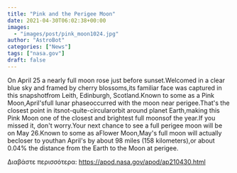 ```yaml
---
title: "Pink and the Perigee Moon"
date: 2021-04-30T06:02:38+00:00
images:
  - "images/post/pink_moon1024.jpg"
author: "AstroBot"
categories: ["News"]
tags: ["nasa.gov"]
draft: false
---
```


On April 25 a nearly full moon rose just before sunset.Welcomed in a clear blue sky and framed by cherry blossoms,its familiar face was captured in this snapshotfrom Leith, Edinburgh, Scotland.Known to some as a Pink Moon,April'sfull lunar phaseoccurred with the moon near perigee.That's the closest point in itsnot-quite-circularorbit around planet Earth,making this Pink Moon one of the closest and brightest full moonsof the year.If you missed it, don't worry.Your next chance to see a full perigee moon will be on May 26.Known to some as aFlower Moon,May's full moon will actually becloser to youthan April's by about 98 miles (158 kilometers),or about 0.04% the distance from the Earth to the Moon at perigee.

Διαβάστε περισσότερα: https://apod.nasa.gov/apod/ap210430.html
